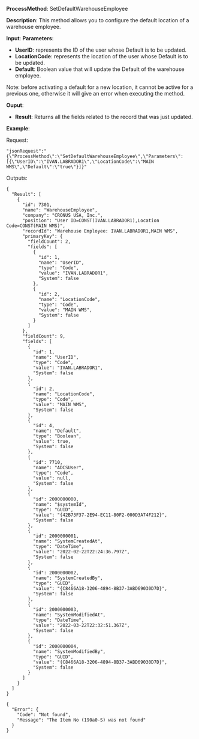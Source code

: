**ProcessMethod**: SetDefaultWarehouseEmployee

**Description**:
This method allows you to configure the default location of a warehouse employee.


**Input**:
**Parameters**: 
-	**UserID**: represents the ID of the user whose Default is to be updated.
-	**LocationCode**: represents the location of the user whose Default is to be updated.
-	**Default**: Boolean value that will update the Default of the warehouse employee.

Note: before activating a default for a new location, it cannot be active for a previous one, otherwise it will give an error when executing the method.

**Ouput**: 
-	**Result**: Returns all the fields related to the record that was just updated.

**Example**:

Request:

`"jsonRequest":"{\"ProcessMethod\":\"SetDefaultWarehouseEmployee\",\"Parameters\":[{\"UserID\":\"IVAN.LABRADOR1\",\"LocationCode\":\"MAIN WMS\",\"Default\":\"true\"}]}"`

Outputs:


```
{
  "Result": [
    {
      "id": 7301,
      "name": "WarehouseEmployee",
      "company": "CRONUS USA, Inc.",
      "position": "User ID=CONST(IVAN.LABRADOR1),Location Code=CONST(MAIN WMS)",
      "recordId": "Warehouse Employee: IVAN.LABRADOR1,MAIN WMS",
      "primaryKey": {
        "fieldCount": 2,
        "fields": [
          {
            "id": 1,
            "name": "UserID",
            "type": "Code",
            "value": "IVAN.LABRADOR1",
            "System": false
          },
          {
            "id": 2,
            "name": "LocationCode",
            "type": "Code",
            "value": "MAIN WMS",
            "System": false
          }
        ]
      },
      "fieldCount": 9,
      "fields": [
        {
          "id": 1,
          "name": "UserID",
          "type": "Code",
          "value": "IVAN.LABRADOR1",
          "System": false
        },
        {
          "id": 2,
          "name": "LocationCode",
          "type": "Code",
          "value": "MAIN WMS",
          "System": false
        },
        {
          "id": 4,
          "name": "Default",
          "type": "Boolean",
          "value": true,
          "System": false
        },
        {
          "id": 7710,
          "name": "ADCSUser",
          "type": "Code",
          "value": null,
          "System": false
        },
        {
          "id": 2000000000,
          "name": "$systemId",
          "type": "GUID",
          "value": "{42B73F37-2E94-EC11-80F2-000D3A74F212}",
          "System": false
        },
        {
          "id": 2000000001,
          "name": "SystemCreatedAt",
          "type": "DateTime",
          "value": "2022-02-22T22:24:36.797Z",
          "System": false
        },
        {
          "id": 2000000002,
          "name": "SystemCreatedBy",
          "type": "GUID",
          "value": "{C8466A18-3206-4894-8B37-3ABD69030D7D}",
          "System": false
        },
        {
          "id": 2000000003,
          "name": "SystemModifiedAt",
          "type": "DateTime",
          "value": "2022-03-22T22:32:51.367Z",
          "System": false
        },
        {
          "id": 2000000004,
          "name": "SystemModifiedBy",
          "type": "GUID",
          "value": "{C8466A18-3206-4894-8B37-3ABD69030D7D}",
          "System": false
        }
      ]
    }
  ]
}

{
  "Error": {
    "Code": "Not found",
    "Message": "The Item No (190a0-S) was not found"
  }
}
```


